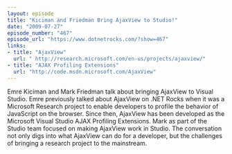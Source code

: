 ```yaml
---
layout: episode
title: "Kiciman and Friedman Bring AjaxView to Studio!"
date: "2009-07-27"
episode_number: "467"
episode_url: "https://www.dotnetrocks.com/?show=467"
links:
- title: "AjaxView"
  url: " http://research.microsoft.com/en-us/projects/ajaxview/"
- title: "AJAX Profiling Extensions"
  url: "http://code.msdn.microsoft.com/AjaxView"
---
```


Emre Kiciman and Mark Friedman talk about bringing AjaxView to Visual Studio. Emre previously talked about AjaxView on .NET Rocks when it was a Microsoft Research project to enable developers to profile the behavior of JavaScript on the browser. Since then, AjaxView has been developed as the Microsoft Visual Studio AJAX Profiling Extensions. Mark as part of the Studio team focused on making AjaxView work in Studio. The conversation not only digs into what AjaxView can do for a developer, but the challenges of bringing a research project to the mainstream.
